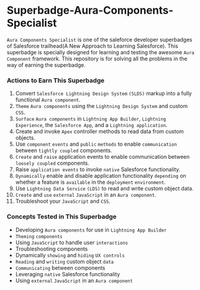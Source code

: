 # Superbadge-Aura-Components-Specialist
`Aura Components Specialist` is one of the saleforce developer superbadges of Salesforce trailhead(A New Approach to Learning Salesforce). This superbadge is specially designed for learning and testing the awesome `Aura Component` framework. This repository is for solving all the problems in the way of earning the superbadge.

### Actions to Earn This Superbadge
1. Convert `Salesforce Lightning Design System` `(SLDS)` markup into a fully functional `Aura component`.
2. `Theme` `Aura components` using the `Lightning Design System` and custom `CSS`.
3. `Surface` `Aura components` in `Lightning App Builder`, `Lightning Experience`, the `Salesforce App`, and a `Lightning application`.
4. Create and invoke `Apex` controller methods to read data from custom objects.
5. Use `component` `events` and `public` `methods` to enable `communication` between `tightly coupled` components.
6. `Create` and `raise` application events to enable communication between `loosely coupled` components.
7. Raise `application events` to invoke `native` Salesforce functionality.
8. `Dynamically` enable and disable application functionality `depending` on whether a feature is `available` in the  `deployment` `environment`. 
9. Use `Lightning Data Service` `(LDS)` to read and write custom object data.
10. `Create` and `use` `external` `JavaScript` in an `Aura component`.
11. Troubleshoot your `JavaScript` and `CSS`.

### Concepts Tested in This Superbadge
* Developing `Aura components` for use in `Lightning App Builder`
* `Theming` `components`
* Using `JavaScript` to handle user `interactions`
* Troubleshooting components
* Dynamically `showing` and `hiding` `UX controls`
* `Reading` and `writing` custom object `data`
* `Communicating` between components
* Leveraging `native` Salesforce functionality
* Using `external` `JavaScript` in an `Aura component` 
